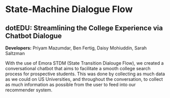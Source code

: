 # State-Machine Dialogue Flow

## dotEDU: Streamlining the College Experience via Chatbot Dialogue
 
**Developers:** Priyam Mazumdar, Ben Fertig, Daisy Mohiuddin, Sarah Saltzman

With the use of Emora STDM (State Transition Dialouge Flow), we created a conversational chatbot that aims to facilitate a smooth college search process for prospective students. This was done by collecting as much data as we could on US Universities, and throughout the conversation, to collect as much information as possible from the user to feed into our recommender system. 

